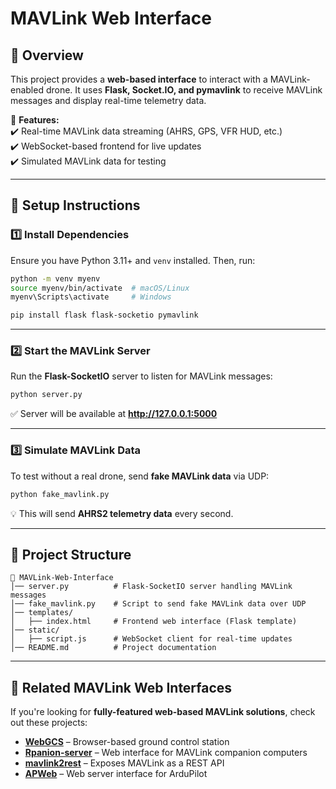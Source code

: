 
# MAVLink Web Interface  

## 🚀 Overview  
This project provides a **web-based interface** to interact with a MAVLink-enabled drone. It uses **Flask, Socket.IO, and pymavlink** to receive MAVLink messages and display real-time telemetry data.  

🔹 **Features:**  
✔️ Real-time MAVLink data streaming (AHRS, GPS, VFR HUD, etc.)  
✔️ WebSocket-based frontend for live updates  
✔️ Simulated MAVLink data for testing  

---

## 📌 Setup Instructions  

### 1️⃣ Install Dependencies  
Ensure you have Python 3.11+ and `venv` installed. Then, run:  

```bash
python -m venv myenv
source myenv/bin/activate  # macOS/Linux
myenv\Scripts\activate     # Windows

pip install flask flask-socketio pymavlink
```

---

### 2️⃣ Start the MAVLink Server  
Run the **Flask-SocketIO** server to listen for MAVLink messages:  

```bash
python server.py
```

✅ Server will be available at **http://127.0.0.1:5000**  

---

### 3️⃣ Simulate MAVLink Data  
To test without a real drone, send **fake MAVLink data** via UDP:  

```bash
python fake_mavlink.py
```

💡 This will send **AHRS2 telemetry data** every second.  

---

## 📜 Project Structure  
```
📂 MAVLink-Web-Interface
│── server.py          # Flask-SocketIO server handling MAVLink messages
│── fake_mavlink.py    # Script to send fake MAVLink data over UDP
│── templates/
│   ├── index.html     # Frontend web interface (Flask template)
│── static/
│   ├── script.js      # WebSocket client for real-time updates
│── README.md          # Project documentation
```

---

## 🔗 Related MAVLink Web Interfaces  
If you're looking for **fully-featured web-based MAVLink solutions**, check out these projects:  

- **[WebGCS](https://github.com/kiorpesc/WebGCS)** – Browser-based ground control station  
- **[Rpanion-server](https://github.com/stephendade/Rpanion-server)** – Web interface for MAVLink companion computers  
- **[mavlink2rest](https://github.com/mavlink/mavlink2rest)** – Exposes MAVLink as a REST API  
- **[APWeb](https://github.com/ArduPilot/APWeb)** – Web server interface for ArduPilot  


